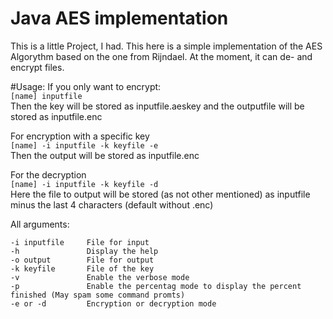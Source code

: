 # Java AES implementation
This is a little Project, I had. 
This here is a simple implementation of the AES Algorythm based on the one from Rijndael. At the moment, it can de- and encrypt files.

#Usage:
If you only want to encrypt:  
`[name] inputfile`  
Then the key will be stored as inputfile.aeskey and the outputfile will be stored as inputfile.enc

For encryption with a specific key  
`[name] -i inputfile -k keyfile -e`  
Then the output will be stored as inputfile.enc

For the decryption  
`[name] -i inputfile -k keyfile -d`  
Here the file to output will be stored (as not other mentioned) as inputfile  minus the last 4 characters (default without .enc)

All arguments:  

    -i inputfile     File for input
    -h               Display the help  
    -o output        File for output  
    -k keyfile       File of the key  
    -v               Enable the verbose mode  
    -p               Enable the percentag mode to display the percent finished (May spam some command promts)  
    -e or -d         Encryption or decryption mode  
 
